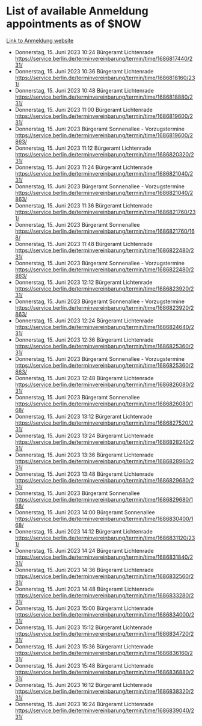 # List of available Anmeldung appointments as of $NOW
[Link to Anmeldung website](https://service.berlin.de/terminvereinbarung/termin/tag.php?termin=1&anliegen[]=120686&dienstleisterlist=122210,122217,327316,122219,327312,122227,327314,122231,327346,122243,327348,122254,122252,329742,122260,329745,122262,329748,122271,327278,122273,327274,122277,327276,330436,122280,327294,122282,327290,122284,327292,122291,327270,122285,327266,122286,327264,122296,327268,150230,329760,122297,327286,122294,327284,122312,329763,122314,329775,122304,327330,122311,327334,122309,327332,317869,122281,327352,122279,329772,122283,122276,327324,122274,327326,122267,329766,122246,327318,122251,327320,122257,327322,122208,327298,122226,327300&herkunft=http%3A%2F%2Fservice.berlin.de%2Fdienstleistung%2F120686%2F)
- Donnerstag, 15. Juni 2023 10:24 Bürgeramt Lichtenrade https://service.berlin.de/terminvereinbarung/termin/time/1686817440/231/
- Donnerstag, 15. Juni 2023 10:36 Bürgeramt Lichtenrade https://service.berlin.de/terminvereinbarung/termin/time/1686818160/231/
- Donnerstag, 15. Juni 2023 10:48 Bürgeramt Lichtenrade https://service.berlin.de/terminvereinbarung/termin/time/1686818880/231/
- Donnerstag, 15. Juni 2023 11:00 Bürgeramt Lichtenrade https://service.berlin.de/terminvereinbarung/termin/time/1686819600/231/
- Donnerstag, 15. Juni 2023  Bürgeramt Sonnenallee - Vorzugstermine https://service.berlin.de/terminvereinbarung/termin/time/1686819600/2863/
- Donnerstag, 15. Juni 2023 11:12 Bürgeramt Lichtenrade https://service.berlin.de/terminvereinbarung/termin/time/1686820320/231/
- Donnerstag, 15. Juni 2023 11:24 Bürgeramt Lichtenrade https://service.berlin.de/terminvereinbarung/termin/time/1686821040/231/
- Donnerstag, 15. Juni 2023  Bürgeramt Sonnenallee - Vorzugstermine https://service.berlin.de/terminvereinbarung/termin/time/1686821040/2863/
- Donnerstag, 15. Juni 2023 11:36 Bürgeramt Lichtenrade https://service.berlin.de/terminvereinbarung/termin/time/1686821760/231/
- Donnerstag, 15. Juni 2023  Bürgeramt Sonnenallee https://service.berlin.de/terminvereinbarung/termin/time/1686821760/168/
- Donnerstag, 15. Juni 2023 11:48 Bürgeramt Lichtenrade https://service.berlin.de/terminvereinbarung/termin/time/1686822480/231/
- Donnerstag, 15. Juni 2023  Bürgeramt Sonnenallee - Vorzugstermine https://service.berlin.de/terminvereinbarung/termin/time/1686822480/2863/
- Donnerstag, 15. Juni 2023 12:12 Bürgeramt Lichtenrade https://service.berlin.de/terminvereinbarung/termin/time/1686823920/231/
- Donnerstag, 15. Juni 2023  Bürgeramt Sonnenallee - Vorzugstermine https://service.berlin.de/terminvereinbarung/termin/time/1686823920/2863/
- Donnerstag, 15. Juni 2023 12:24 Bürgeramt Lichtenrade https://service.berlin.de/terminvereinbarung/termin/time/1686824640/231/
- Donnerstag, 15. Juni 2023 12:36 Bürgeramt Lichtenrade https://service.berlin.de/terminvereinbarung/termin/time/1686825360/231/
- Donnerstag, 15. Juni 2023  Bürgeramt Sonnenallee - Vorzugstermine https://service.berlin.de/terminvereinbarung/termin/time/1686825360/2863/
- Donnerstag, 15. Juni 2023 12:48 Bürgeramt Lichtenrade https://service.berlin.de/terminvereinbarung/termin/time/1686826080/231/
- Donnerstag, 15. Juni 2023  Bürgeramt Sonnenallee https://service.berlin.de/terminvereinbarung/termin/time/1686826080/168/
- Donnerstag, 15. Juni 2023 13:12 Bürgeramt Lichtenrade https://service.berlin.de/terminvereinbarung/termin/time/1686827520/231/
- Donnerstag, 15. Juni 2023 13:24 Bürgeramt Lichtenrade https://service.berlin.de/terminvereinbarung/termin/time/1686828240/231/
- Donnerstag, 15. Juni 2023 13:36 Bürgeramt Lichtenrade https://service.berlin.de/terminvereinbarung/termin/time/1686828960/231/
- Donnerstag, 15. Juni 2023 13:48 Bürgeramt Lichtenrade https://service.berlin.de/terminvereinbarung/termin/time/1686829680/231/
- Donnerstag, 15. Juni 2023  Bürgeramt Sonnenallee https://service.berlin.de/terminvereinbarung/termin/time/1686829680/168/
- Donnerstag, 15. Juni 2023 14:00 Bürgeramt Sonnenallee https://service.berlin.de/terminvereinbarung/termin/time/1686830400/168/
- Donnerstag, 15. Juni 2023 14:12 Bürgeramt Lichtenrade https://service.berlin.de/terminvereinbarung/termin/time/1686831120/231/
- Donnerstag, 15. Juni 2023 14:24 Bürgeramt Lichtenrade https://service.berlin.de/terminvereinbarung/termin/time/1686831840/231/
- Donnerstag, 15. Juni 2023 14:36 Bürgeramt Lichtenrade https://service.berlin.de/terminvereinbarung/termin/time/1686832560/231/
- Donnerstag, 15. Juni 2023 14:48 Bürgeramt Lichtenrade https://service.berlin.de/terminvereinbarung/termin/time/1686833280/231/
- Donnerstag, 15. Juni 2023 15:00 Bürgeramt Lichtenrade https://service.berlin.de/terminvereinbarung/termin/time/1686834000/231/
- Donnerstag, 15. Juni 2023 15:12 Bürgeramt Lichtenrade https://service.berlin.de/terminvereinbarung/termin/time/1686834720/231/
- Donnerstag, 15. Juni 2023 15:36 Bürgeramt Lichtenrade https://service.berlin.de/terminvereinbarung/termin/time/1686836160/231/
- Donnerstag, 15. Juni 2023 15:48 Bürgeramt Lichtenrade https://service.berlin.de/terminvereinbarung/termin/time/1686836880/231/
- Donnerstag, 15. Juni 2023 16:12 Bürgeramt Lichtenrade https://service.berlin.de/terminvereinbarung/termin/time/1686838320/231/
- Donnerstag, 15. Juni 2023 16:24 Bürgeramt Lichtenrade https://service.berlin.de/terminvereinbarung/termin/time/1686839040/231/
